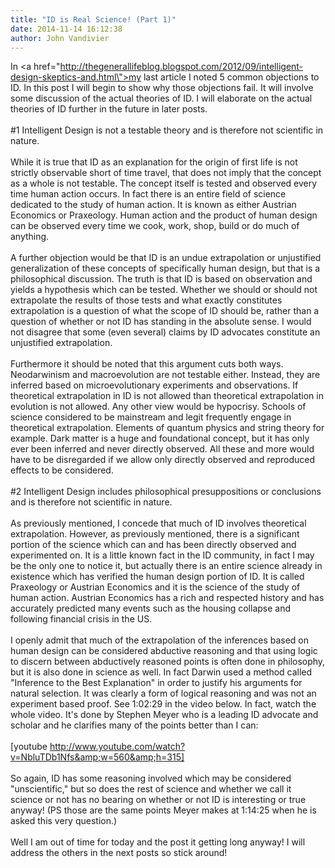 ```yaml
---
title: "ID is Real Science! (Part 1)"
date: 2014-11-14 16:12:38
author: John Vandivier
---
```




In <a href=\"http://thegenerallifeblog.blogspot.com/2012/09/intelligent-design-skeptics-and.html\">my last article</a> I noted 5 common objections to ID. In this post I will begin to show why those objections fail. It will involve some discussion of the actual theories of ID. I will elaborate on the actual theories of ID further in the future in later posts.<br /><br />#1 Intelligent Design is not a testable theory and is therefore not scientific in nature.<br /><br />While it is true that ID as an explanation for the origin of first life is not strictly observable short of time travel, that does not imply that the concept as a whole is not testable. The concept itself is tested and observed every time human action occurs. In fact there is an entire field of science dedicated to the study of human action. It is known as either Austrian Economics or Praxeology. Human action and the product of human design can be observed every time we cook, work, shop, build or do much of anything.<br /><br />A further objection would be that ID is an undue extrapolation or unjustified generalization of these concepts of specifically human design, but that is a philosophical discussion. The truth is that ID is based on observation and yields a hypothesis which can be tested. Whether we should or should not extrapolate the results of those tests and what exactly constitutes extrapolation is a question of what the scope of ID should be, rather than a question of whether or not ID has standing in the absolute sense. I would not disagree that some (even several) claims by ID advocates constitute an unjustified extrapolation.<br /><br />Furthermore it should be noted that this argument cuts both ways. Neodarwinism and macroevolution are not testable either. Instead, they are inferred based on microevolutionary experiments and observations. If theoretical extrapolation in ID is not allowed than theoretical extrapolation in evolution is not allowed. Any other view would be hypocrisy. Schools of science considered to be mainstream and legit frequently engage in theoretical extrapolation. Elements of quantum physics and string theory for example. Dark matter is a huge and foundational concept, but it has only ever been inferred and never directly observed. All these and more would have to be disregarded if we allow only directly observed and reproduced effects to be considered.<br /><br />#2 Intelligent Design includes philosophical presuppositions or conclusions and is therefore not scientific in nature.<br /><br />As previously mentioned, I concede that much of ID involves theoretical extrapolation. However, as previously mentioned, there is a significant portion of the science which can and has been directly observed and experimented on. It is a little known fact in the ID community, in fact I may be the only one to notice it, but actually there is an entire science already in existence which has verified the human design portion of ID. It is called Praxeology or Austrian Economics and it is the science of the study of human action. Austrian Economics has a rich and respected history and has accurately predicted many events such as the housing collapse and following financial crisis in the US.<br /><br />I openly admit that much of the extrapolation of the inferences based on human design can be considered abductive reasoning and that using logic to discern between abductively reasoned points is often done in philosophy, but it is also done in science as well. In fact Darwin used a method called \"Inference to the Best Explanation\" in order to justify his arguments for natural selection. It was clearly a form of logical reasoning and was not an experiment based proof. See 1:02:29 in the video below. In fact, watch the whole video. It's done by Stephen Meyer who is a leading ID advocate and scholar and he clarifies many of the points better than I can:<br /><br />[youtube http://www.youtube.com/watch?v=NbluTDb1Nfs&amp;w=560&amp;h=315]<br /><br />So again, ID has some reasoning involved which may be considered \"unscientific,\" but so does the rest of science and whether we call it science or not has no bearing on whether or not ID is interesting or true anyway! (PS those are the same points Meyer makes at 1:14:25 when he is asked this very question.)<br /><br />Well I am out of time for today and the post it getting long anyway! I will address the others in the next posts so stick around!
